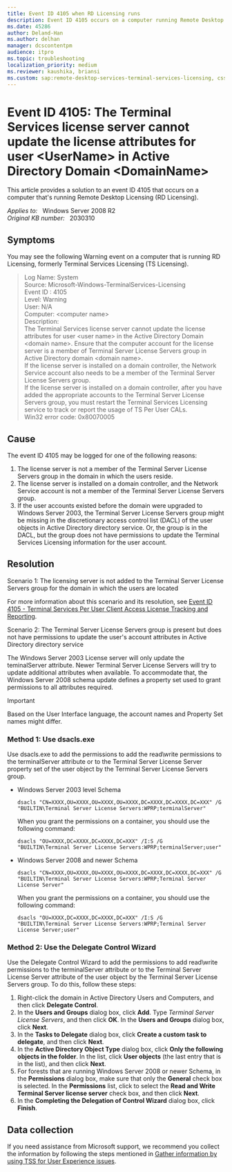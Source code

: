 ```yaml
---
title: Event ID 4105 when RD Licensing runs
description: Event ID 4105 occurs on a computer running Remote Desktop Licensing (RD Licensing). This issue occurs in various scenarios for which resolutions are provided.
ms.date: 45286
author: Deland-Han
ms.author: delhan
manager: dcscontentpm
audience: itpro
ms.topic: troubleshooting
localization_priority: medium
ms.reviewer: kaushika, briansi
ms.custom: sap:remote-desktop-services-terminal-services-licensing, csstroubleshoot
---
```

# Event ID 4105: The Terminal Services license server cannot update the license attributes for user \<UserName> in Active Directory Domain \<DomainName>

This article provides a solution to an event ID 4105 that occurs on a computer that's running Remote Desktop Licensing (RD Licensing).

_Applies to:_ &nbsp; Windows Server 2008 R2  
_Original KB number:_ &nbsp; 2030310

## Symptoms

You may see the following Warning event on a computer that is running RD Licensing, formerly Terminal Services Licensing (TS Licensing).

> Log Name: System  
Source: Microsoft-Windows-TerminalServices-Licensing  
Event ID : 4105  
Level: Warning  
User: N/A  
Computer: \<computer name>  
Description:  
The Terminal Services license server cannot update the license attributes for user \<user name> in the Active Directory Domain \<domain name>. Ensure that the computer account for the license server is a member of Terminal Server License Servers group in Active Directory domain \<domain name>.  
If the license server is installed on a domain controller, the Network Service account also needs to be a member of the Terminal Server License Servers group.  
If the license server is installed on a domain controller, after you have added the appropriate accounts to the Terminal Server License Servers group, you must restart the Terminal Services Licensing service to track or report the usage of TS Per User CALs.  
Win32 error code: 0x80070005

## Cause

The event ID 4105 may be logged for one of the following reasons:

1. The license server is not a member of the Terminal Server License Servers group in the domain in which the users reside.
2. The license server is installed on a domain controller, and the Network Service account is not a member of the Terminal Server License Servers group.
3. If the user accounts existed before the domain were upgraded to Windows Server 2003, the Terminal Server License Servers group might be missing in the discretionary access control list (DACL) of the user objects in Active Directory directory service. Or, the group is in the DACL, but the group does not have permissions to update the Terminal Services Licensing information for the user account.

## Resolution

Scenario 1: The licensing server is not added to the Terminal Server License Servers group for the domain in which the users are located

For more information about this scenario and its resolution, see [Event ID 4105 - Terminal Services Per User Client Access License Tracking and Reporting](/previous-versions/windows/it-pro/windows-server-2008-R2-and-2008/cc775179(v=ws.10)).

Scenario 2: The Terminal Server License Servers group is present but does not have permissions to update the user's account attributes in Active Directory directory service

The Windows Server 2003 License server will only update the teminalServer attribute. Newer Terminal Server License Servers will try to update additional attributes when available. To accommodate that, the Windows Server 2008 schema update defines a property set used to grant permissions to all attributes required.

> [!IMPORTANT]
> Based on the User Interface language, the account names and Property Set names might differ.

### Method 1: Use dsacls.exe

Use dsacls.exe to add the permissions to add the read\write permissions to the terminalServer attribute or to the Terminal Server License Server property set of the user object by the Terminal Server License Servers group.

- Windows Server 2003 level Schema

    ```console
    dsacls "CN=XXXX,OU=XXXX,OU=XXXX,OU=XXXX,DC=XXXX,DC=XXXX,DC=XXX" /G
    "BUILTIN\Terminal Server License Servers:WPRP;terminalServer"
    ```

    When you grant the permissions on a container, you should use the following command:

    ```console
    dsacls "OU=XXXX,DC=XXXX,DC=XXXX,DC=XXX" /I:S /G
    "BUILTIN\Terminal Server License Servers:WPRP;terminalServer;user"
    ```

- Windows Server 2008 and newer Schema  

    ```console
    dsacls "CN=XXXX,OU=XXXX,OU=XXXX,OU=XXXX,DC=XXXX,DC=XXXX,DC=XXX" /G
    "BUILTIN\Terminal Server License Servers:WPRP;Terminal Server License Server"
    ```

    When you grant the permissions on a container, you should use the following command:

    ```console
    dsacls "OU=XXXX,DC=XXXX,DC=XXXX,DC=XXX" /I:S /G
    "BUILTIN\Terminal Server License Servers:WPRP;Terminal Server License Server;user"
    ```

### Method 2: Use the Delegate Control Wizard

Use the Delegate Control Wizard to add the permissions to add read\write permissions to the terminalServer attribute or to the Terminal Server License Server attribute of the user object by the Terminal Server License Servers group. To do this, follow these steps:

1. Right-click the domain in Active Directory Users and Computers, and then click **Delegate Control**.
2. In the **Users and Groups** dialog box, click **Add**. Type *Terminal Server License Servers*, and then click **OK**. In the **Users and Groups** dialog box, click **Next**.
3. In the **Tasks to Delegate** dialog box, click **Create a custom task to delegate**, and then click **Next**.
4. In the **Active Directory Object Type** dialog box, click **Only the following objects in the folder**. In the list, click **User objects** (the last entry that is in the list), and then click **Next**.
5. For forests that are running Windows Server 2008 or newer Schema, in the **Permissions** dialog box, make sure that only the **General** check box is selected. In the **Permissions** list, click to select the **Read and Write Terminal Server license server** check box, and then click **Next**.
6. In the **Completing the Delegation of Control Wizard** dialog box, click **Finish**.

## Data collection

If you need assistance from Microsoft support, we recommend you collect the information by following the steps mentioned in [Gather information by using TSS for User Experience issues](../../windows-client/windows-troubleshooters/gather-information-using-tss-user-experience.md#terminal-server-licensing).

